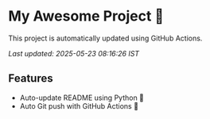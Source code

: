 # My Awesome Project 🚀

This project is automatically updated using GitHub Actions.

_Last updated: 2025-05-23 08:16:26 IST_

## Features
- Auto-update README using Python 🐍
- Auto Git push with GitHub Actions 🤖
